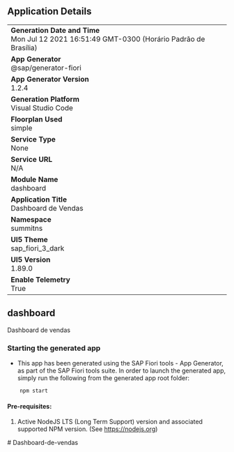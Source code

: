 ## Application Details
|               |
| ------------- |
|**Generation Date and Time**<br>Mon Jul 12 2021 16:51:49 GMT-0300 (Horário Padrão de Brasília)|
|**App Generator**<br>@sap/generator-fiori|
|**App Generator Version**<br>1.2.4|
|**Generation Platform**<br>Visual Studio Code|
|**Floorplan Used**<br>simple|
|**Service Type**<br>None|
|**Service URL**<br>N/A
|**Module Name**<br>dashboard|
|**Application Title**<br>Dashboard de Vendas|
|**Namespace**<br>summitns|
|**UI5 Theme**<br>sap_fiori_3_dark|
|**UI5 Version**<br>1.89.0|
|**Enable Telemetry**<br>True|

## dashboard

Dashboard de vendas

### Starting the generated app

-   This app has been generated using the SAP Fiori tools - App Generator, as part of the SAP Fiori tools suite.  In order to launch the generated app, simply run the following from the generated app root folder:

```
    npm start
```

#### Pre-requisites:

1. Active NodeJS LTS (Long Term Support) version and associated supported NPM version.  (See https://nodejs.org)


#   D a s h b o a r d - d e - v e n d a s  
 